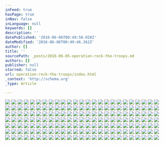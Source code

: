 ```yaml
---
inFeed: true
hasPage: true
inNav: false
inLanguage: null
keywords: []
description: ''
datePublished: '2016-06-06T00:49:50.028Z'
dateModified: '2016-06-06T00:49:46.362Z'
author: []
title: ''
sourcePath: _posts/2016-06-05-operation-rock-the-troops.md
authors: []
publisher: null
starred: false
url: operation-rock-the-troops/index.html
_context: 'http://schema.org'
_type: Article

---
```

![](https://the-grid-user-content.s3-us-west-2.amazonaws.com/2e071dd2-39a8-42ab-b112-40be051c0b75.jpg)
![](https://the-grid-user-content.s3-us-west-2.amazonaws.com/573b0426-e5ee-4715-8e76-6d2ad55d0e52.jpg)
![](https://the-grid-user-content.s3-us-west-2.amazonaws.com/a8855fb3-d32a-4949-a15b-84470fff75c4.jpg)
![](https://the-grid-user-content.s3-us-west-2.amazonaws.com/b700cac8-0b60-4c18-9d28-503bd6874672.jpg)
![](https://the-grid-user-content.s3-us-west-2.amazonaws.com/1700bc99-c86f-432b-81bd-aa1c8937c01e.jpg)
![](https://the-grid-user-content.s3-us-west-2.amazonaws.com/89fda035-6efa-4aa7-98aa-c5992a854c6b.jpg)
![](https://the-grid-user-content.s3-us-west-2.amazonaws.com/dbd0a858-d20a-405c-81be-a925fcf7965c.jpg)
![](https://the-grid-user-content.s3-us-west-2.amazonaws.com/bfa16b49-c6b8-4f8a-a117-33d4bbd3ddad.jpg)
![](https://the-grid-user-content.s3-us-west-2.amazonaws.com/53ad7108-7e2c-4c2b-9d98-fff9b595e282.jpg)
![](https://the-grid-user-content.s3-us-west-2.amazonaws.com/3bc2ba3c-9a66-4fb9-be50-7ea5d783bd9b.jpg)
![](https://the-grid-user-content.s3-us-west-2.amazonaws.com/7ecd0f0f-68a2-4b70-86d0-1fe54b2a5132.jpg)
![](https://the-grid-user-content.s3-us-west-2.amazonaws.com/a45b0dd1-6611-4b66-b0ed-2651027a7456.jpg)
![](https://the-grid-user-content.s3-us-west-2.amazonaws.com/2efabe77-23ff-4dde-a20b-a6180210c01b.jpg)
![](https://the-grid-user-content.s3-us-west-2.amazonaws.com/944006f9-7661-4cef-8ac0-fd28493a9c42.jpg)
![](https://the-grid-user-content.s3-us-west-2.amazonaws.com/7c58aa29-9485-4895-848f-acf95b2cc464.jpg)
![](https://the-grid-user-content.s3-us-west-2.amazonaws.com/1c9df0a5-883a-459e-b570-da87f1c183a5.jpg)
![](https://the-grid-user-content.s3-us-west-2.amazonaws.com/473bcecf-db27-4727-95fa-5609b61a34dd.jpg)
![](https://the-grid-user-content.s3-us-west-2.amazonaws.com/2e83b747-3c16-45e8-9416-33a206735592.jpg)
![](https://the-grid-user-content.s3-us-west-2.amazonaws.com/f1988d23-b2c0-4667-b9db-b830946adb6b.jpg)
![](https://the-grid-user-content.s3-us-west-2.amazonaws.com/a6608cf7-8285-46f7-95c2-866eefc8f726.jpg)
![](https://the-grid-user-content.s3-us-west-2.amazonaws.com/2dc1853f-f690-498a-a573-c91bfffa0956.jpg)
![](https://the-grid-user-content.s3-us-west-2.amazonaws.com/4802a336-5336-41af-81ef-42388c2e5b04.jpg)
![](https://the-grid-user-content.s3-us-west-2.amazonaws.com/cc489b38-c2c1-4b4b-92a6-858fc4c34346.jpg)
![](https://the-grid-user-content.s3-us-west-2.amazonaws.com/b32e2f9c-6ae5-4006-82b0-e5e3125bc831.jpg)
![](https://the-grid-user-content.s3-us-west-2.amazonaws.com/8681daca-bf8e-4df4-97d7-2612df4d4652.jpg)
![](https://the-grid-user-content.s3-us-west-2.amazonaws.com/aa2aa792-0610-429b-a779-6a1c7a2cbcb7.jpg)
![](https://the-grid-user-content.s3-us-west-2.amazonaws.com/b77e1e56-27e2-4fbb-acc8-3194827b64db.jpg)
![](https://the-grid-user-content.s3-us-west-2.amazonaws.com/6db83ee7-8af1-4579-afd7-cdb44fd367b3.jpg)
![](https://the-grid-user-content.s3-us-west-2.amazonaws.com/b9591917-45a1-4023-a3e8-718719e98133.jpg)
![](https://the-grid-user-content.s3-us-west-2.amazonaws.com/6a67d52b-97b8-4941-b628-67fc3a374bb7.jpg)
![](https://the-grid-user-content.s3-us-west-2.amazonaws.com/530c2c3a-ef01-4002-b1c2-82a6bcd873e1.jpg)
![](https://the-grid-user-content.s3-us-west-2.amazonaws.com/e7173c67-f829-4534-8496-cc0f777ba85b.jpg)
![](https://the-grid-user-content.s3-us-west-2.amazonaws.com/fa411581-c07c-4c2d-942a-df418383ff7d.jpg)
![](https://the-grid-user-content.s3-us-west-2.amazonaws.com/90afba3e-6582-460b-855d-6d60cec5a518.jpg)
![](https://the-grid-user-content.s3-us-west-2.amazonaws.com/62e56275-5a41-4961-ae56-c4c4e8f5d016.jpg)
![](https://the-grid-user-content.s3-us-west-2.amazonaws.com/8e791c9c-1037-4dde-8739-5426498faa5f.jpg)
![](https://the-grid-user-content.s3-us-west-2.amazonaws.com/41b305ee-d498-44ec-ae47-10ab4122a8c5.jpg)
![](https://the-grid-user-content.s3-us-west-2.amazonaws.com/c6972982-72db-4827-82e0-48e0471357cf.jpg)
![](https://the-grid-user-content.s3-us-west-2.amazonaws.com/c066e592-18c1-43be-adba-174204c926ec.jpg)
![](https://the-grid-user-content.s3-us-west-2.amazonaws.com/ac155635-ff0d-466d-b5df-ce683a6c1c27.jpg)
![](https://the-grid-user-content.s3-us-west-2.amazonaws.com/dacc688b-3d19-4807-9fa4-36e55dfb6f18.jpg)
![](https://the-grid-user-content.s3-us-west-2.amazonaws.com/b460ea14-d55c-48fe-a1bb-442566275c98.jpg)
![](https://the-grid-user-content.s3-us-west-2.amazonaws.com/4327f4a4-5f61-47ba-b783-b5aa1304624b.jpg)
![](https://the-grid-user-content.s3-us-west-2.amazonaws.com/90c5dcb3-dafa-4d59-9f62-10c168711256.jpg)
![](https://the-grid-user-content.s3-us-west-2.amazonaws.com/e3ce3aee-56f4-418c-822c-82ac462fb0c9.jpg)
![](https://the-grid-user-content.s3-us-west-2.amazonaws.com/353bdb09-d8ac-41b8-94d8-9654ccc4cba9.jpg)
![](https://the-grid-user-content.s3-us-west-2.amazonaws.com/95859688-c2da-4e8b-a75e-51151456438a.jpg)
![](https://the-grid-user-content.s3-us-west-2.amazonaws.com/d7848800-1c9b-4e25-88c5-fa1b080b3ecf.jpg)
![](https://the-grid-user-content.s3-us-west-2.amazonaws.com/d71e0a5f-15d6-4222-8b8e-d03c299ed758.jpg)
![](https://the-grid-user-content.s3-us-west-2.amazonaws.com/2ad519d5-2111-45c0-a04d-d49b2673d087.jpg)
![](https://the-grid-user-content.s3-us-west-2.amazonaws.com/496f0afc-48f1-463c-b076-29cedc0bf83b.jpg)
![](https://the-grid-user-content.s3-us-west-2.amazonaws.com/88fdb857-067c-4bb6-873f-ecf957499bbb.jpg)
![](https://the-grid-user-content.s3-us-west-2.amazonaws.com/4c87a75b-ab92-4f51-a87a-00b8eb600f22.jpg)
![](https://the-grid-user-content.s3-us-west-2.amazonaws.com/46db555f-f080-4f51-9c1f-d1f52330ed43.jpg)
![](https://the-grid-user-content.s3-us-west-2.amazonaws.com/28b60de0-3336-4eaf-a563-7e5d68a4343f.jpg)
![](https://the-grid-user-content.s3-us-west-2.amazonaws.com/df504e11-a1de-4406-9c3a-4cbeb2802575.jpg)
![](https://the-grid-user-content.s3-us-west-2.amazonaws.com/690b8d1a-2440-4b95-ba96-9236380eda2b.jpg)
![](https://the-grid-user-content.s3-us-west-2.amazonaws.com/08b3ce75-37af-4526-8592-e7843df33e25.jpg)
![](https://the-grid-user-content.s3-us-west-2.amazonaws.com/7bc71ee0-f9a2-4acc-a39d-0497b608c531.jpg)
![](https://the-grid-user-content.s3-us-west-2.amazonaws.com/c37521b6-ee9f-4ef3-9c3c-1be4a71da9cb.jpg)
![](https://the-grid-user-content.s3-us-west-2.amazonaws.com/d42f4b8d-211d-4482-a9fd-262620e28af8.jpg)
![](https://the-grid-user-content.s3-us-west-2.amazonaws.com/6e7cc63d-13da-4e4c-9d4b-e2eb707bd79e.jpg)
![](https://the-grid-user-content.s3-us-west-2.amazonaws.com/5273c597-ac98-42e3-984c-a5d2e7825525.jpg)
![](https://the-grid-user-content.s3-us-west-2.amazonaws.com/e2659e99-d825-47ad-adbf-59b67856e1da.jpg)
![](https://the-grid-user-content.s3-us-west-2.amazonaws.com/e90beb6b-4c99-4e1a-8d6a-0ec06576637c.jpg)
![](https://the-grid-user-content.s3-us-west-2.amazonaws.com/e36033f3-8e4b-45df-90ab-f89ac4c1eaf0.jpg)
![](https://the-grid-user-content.s3-us-west-2.amazonaws.com/d4ec2c91-e6c0-49bd-b4c5-8c3ff73a26ae.jpg)
![](https://the-grid-user-content.s3-us-west-2.amazonaws.com/16977f10-3552-403a-9512-64abffdca921.jpg)
![](https://the-grid-user-content.s3-us-west-2.amazonaws.com/9cba7585-1a4b-4ffb-ad7b-cb49c05d51d2.jpg)
![](https://the-grid-user-content.s3-us-west-2.amazonaws.com/5e41fd3e-e1e6-42d4-b5a9-a4c2b79a99b1.jpg)
![](https://the-grid-user-content.s3-us-west-2.amazonaws.com/50caaa5f-b0b7-438c-b28e-ec8771b312c6.jpg)
![](https://the-grid-user-content.s3-us-west-2.amazonaws.com/5284668c-e915-4844-840a-02ce14aeecf6.jpg)
![](https://the-grid-user-content.s3-us-west-2.amazonaws.com/1b027d12-8a11-4df4-8ff0-5d9ce7d08f0f.jpg)
![](https://the-grid-user-content.s3-us-west-2.amazonaws.com/fedb2eb1-3203-4078-88e3-eaa9c3ae5cc3.jpg)
![](https://the-grid-user-content.s3-us-west-2.amazonaws.com/bc9399cc-6bc9-481e-86ce-02f91437c017.jpg)
![](https://the-grid-user-content.s3-us-west-2.amazonaws.com/3b393ecd-7e52-4050-983b-53f7bb863fb9.jpg)
![](https://the-grid-user-content.s3-us-west-2.amazonaws.com/835e206c-72b6-4a81-9f5a-d31d46025619.jpg)
![](https://the-grid-user-content.s3-us-west-2.amazonaws.com/7820f9f0-db6e-4c3a-82f0-f3a046cdd4b5.jpg)
![](https://the-grid-user-content.s3-us-west-2.amazonaws.com/4784195e-1967-4070-999b-68cfdef96d49.jpg)
![](https://the-grid-user-content.s3-us-west-2.amazonaws.com/9e439289-567e-4a59-927b-2bfbd31fd6ec.jpg)
![](https://the-grid-user-content.s3-us-west-2.amazonaws.com/ecc204d4-37ab-471c-ba20-33b79ba4256a.jpg)
![](https://the-grid-user-content.s3-us-west-2.amazonaws.com/0f517c31-1543-4f3f-a366-3cf2461704c6.jpg)
![](https://the-grid-user-content.s3-us-west-2.amazonaws.com/2082730e-e85e-4a6c-a827-5c2671f500d7.jpg)
![](https://the-grid-user-content.s3-us-west-2.amazonaws.com/33401710-e2c8-453c-a31a-774b68d3d248.jpg)
![](https://the-grid-user-content.s3-us-west-2.amazonaws.com/2b628236-56ec-4288-8fe8-f2ac8122f253.jpg)
![](https://the-grid-user-content.s3-us-west-2.amazonaws.com/bf5c60c4-1f96-49c6-ba65-edf4cbdae1cb.jpg)
![](https://the-grid-user-content.s3-us-west-2.amazonaws.com/49cf66b9-d844-413f-b420-1ae8aa09c72f.jpg)
![](https://the-grid-user-content.s3-us-west-2.amazonaws.com/7c826123-e344-40e2-80c2-ee49e4d0ef1c.jpg)
![](https://the-grid-user-content.s3-us-west-2.amazonaws.com/8a03c3f5-2e21-480d-b763-9300c3108e67.jpg)
![](https://the-grid-user-content.s3-us-west-2.amazonaws.com/192eacec-db41-46ea-9c76-f6f9002c847c.jpg)
![](https://the-grid-user-content.s3-us-west-2.amazonaws.com/7b15e0d0-19ff-4bb4-a345-335bc44bc2dd.jpg)
![](https://the-grid-user-content.s3-us-west-2.amazonaws.com/446cb4fb-116c-4b77-a423-257482daa35f.jpg)
![](https://the-grid-user-content.s3-us-west-2.amazonaws.com/8ffc58d8-a102-4ee1-a3df-d88eae4bd174.jpg)
![](https://the-grid-user-content.s3-us-west-2.amazonaws.com/c7574441-163e-4a5b-a9c0-b8d6e5e15917.jpg)
![](https://the-grid-user-content.s3-us-west-2.amazonaws.com/d7b7f80f-c9eb-4996-aa58-ba9782abccce.jpg)
![](https://the-grid-user-content.s3-us-west-2.amazonaws.com/066f32b7-92dc-4a1d-8a7b-492ee5be2952.jpg)
![](https://the-grid-user-content.s3-us-west-2.amazonaws.com/e3bd6fba-958d-422b-9daa-4e78fae2309a.jpg)
![](https://the-grid-user-content.s3-us-west-2.amazonaws.com/fd8c76ce-2834-4f34-a9c4-83a609307fd4.jpg)
![](https://the-grid-user-content.s3-us-west-2.amazonaws.com/ac8331d8-901a-412c-a4d5-da6a60a6e9d6.jpg)
![](https://the-grid-user-content.s3-us-west-2.amazonaws.com/ce73e55e-1350-4deb-bf6b-b02176f32f77.jpg)
![](https://the-grid-user-content.s3-us-west-2.amazonaws.com/d071e5a9-3d9d-4958-bf63-896d715843f7.jpg)
![](https://the-grid-user-content.s3-us-west-2.amazonaws.com/33a761a7-c476-471a-b9aa-525a23532c08.jpg)
![](https://the-grid-user-content.s3-us-west-2.amazonaws.com/2469c39c-3e5e-4abd-8284-4b3af8ea592a.jpg)
![](https://the-grid-user-content.s3-us-west-2.amazonaws.com/c15206c6-4598-4982-abf1-b3560e6b9b47.jpg)
![](https://the-grid-user-content.s3-us-west-2.amazonaws.com/940a5a70-93f5-4e4b-a41a-06ff4e93612a.jpg)
![](https://the-grid-user-content.s3-us-west-2.amazonaws.com/b5373333-a528-44d3-8b59-05680a5c68e6.jpg)
![](https://the-grid-user-content.s3-us-west-2.amazonaws.com/fa6e8e7a-fae0-47a7-a4e1-4fcfbc14be3f.jpg)
![](https://the-grid-user-content.s3-us-west-2.amazonaws.com/2be365b9-ca98-4c2f-bd83-af744471c7ab.jpg)
![](https://the-grid-user-content.s3-us-west-2.amazonaws.com/d4a4d620-b1a6-491e-a485-7410654bae09.jpg)
![](https://the-grid-user-content.s3-us-west-2.amazonaws.com/0cf7c48e-60f6-4a8f-a06b-01ef08d45e59.jpg)
![](https://the-grid-user-content.s3-us-west-2.amazonaws.com/594899c2-9e92-4040-98e9-685d52ffd75e.jpg)
![](https://the-grid-user-content.s3-us-west-2.amazonaws.com/bc27bfbd-4204-4b3d-ba75-9b557e0eca67.jpg)
![](https://the-grid-user-content.s3-us-west-2.amazonaws.com/d85b03f5-05f1-42bd-8f3e-9a7b2ad9b202.jpg)
![](https://the-grid-user-content.s3-us-west-2.amazonaws.com/6b4d4150-d96f-411a-b596-0cf732ddc0d2.jpg)
![](https://the-grid-user-content.s3-us-west-2.amazonaws.com/a809a9ab-7a53-428a-8ffd-3a080a374efa.jpg)
![](https://the-grid-user-content.s3-us-west-2.amazonaws.com/3f51b3f5-bf67-4f1e-95cb-be76a6e1fe79.jpg)
![](https://the-grid-user-content.s3-us-west-2.amazonaws.com/fe64418f-2d0b-4cf0-bdd5-0bb86810eb3c.jpg)
![](https://the-grid-user-content.s3-us-west-2.amazonaws.com/1e15bcfb-0b48-493e-b010-03722296f7da.jpg)
![](https://the-grid-user-content.s3-us-west-2.amazonaws.com/6c0ad98f-8d37-40e2-a4bd-a3369d1bec2c.jpg)
![](https://the-grid-user-content.s3-us-west-2.amazonaws.com/121af387-c0d5-403e-a647-d1a787196e1b.jpg)
![](https://the-grid-user-content.s3-us-west-2.amazonaws.com/350d970c-ccd0-42e5-9b95-198e651d7cfc.jpg)
![](https://the-grid-user-content.s3-us-west-2.amazonaws.com/02d51ff0-8797-4e0f-818a-d86fa5bef4d3.jpg)
![](https://the-grid-user-content.s3-us-west-2.amazonaws.com/32af3a6c-e7d2-4d1b-8947-b67a9afa3cbb.jpg)
![](https://the-grid-user-content.s3-us-west-2.amazonaws.com/851cac82-2e5d-4eb6-bcb4-81753220edab.jpg)
![](https://the-grid-user-content.s3-us-west-2.amazonaws.com/906be844-e9f8-46ae-adf9-38b7201e090c.jpg)
![](https://the-grid-user-content.s3-us-west-2.amazonaws.com/c26d66ac-1e85-4213-87a1-232b7cddec3c.jpg)
![](https://the-grid-user-content.s3-us-west-2.amazonaws.com/261e3b3f-e9d9-4e4e-a4ce-c82b8574d569.jpg)
![](https://the-grid-user-content.s3-us-west-2.amazonaws.com/6f974fff-f0e9-4ea7-9fb9-1d6b5993091b.jpg)
![](https://the-grid-user-content.s3-us-west-2.amazonaws.com/19067e69-d0e4-452a-b758-c042bff5b7c7.jpg)
![](https://the-grid-user-content.s3-us-west-2.amazonaws.com/245f42c4-8148-4149-92c4-6d54eebdbff6.jpg)
![](https://the-grid-user-content.s3-us-west-2.amazonaws.com/94a255a4-ecf3-4f34-8385-246d51650ea0.jpg)
![](https://the-grid-user-content.s3-us-west-2.amazonaws.com/d08921c0-4d86-467d-9e65-01510c60c2ce.jpg)
![](https://the-grid-user-content.s3-us-west-2.amazonaws.com/fef8608e-8289-4c4f-938d-3d878d07436a.jpg)
![](https://the-grid-user-content.s3-us-west-2.amazonaws.com/071f9264-613a-4acf-9acc-0bb23d074871.jpg)
![](https://the-grid-user-content.s3-us-west-2.amazonaws.com/c2567b8f-95e0-4552-979e-0f67014dc70a.jpg)
![](https://the-grid-user-content.s3-us-west-2.amazonaws.com/21c120d4-2fcd-44b1-82bb-a9af4573ecdf.jpg)
![](https://the-grid-user-content.s3-us-west-2.amazonaws.com/e1a0251a-b19e-4124-90c5-0525e2c50a9b.jpg)
![](https://the-grid-user-content.s3-us-west-2.amazonaws.com/d1e93710-a8ba-4ef2-8945-6118ffcd4f34.jpg)
![](https://the-grid-user-content.s3-us-west-2.amazonaws.com/13dfe90a-0877-41dc-a1b7-d90eb23e19f0.jpg)
![](https://the-grid-user-content.s3-us-west-2.amazonaws.com/98ecb42c-6095-4aed-b743-5498f007cfc1.jpg)
![](https://the-grid-user-content.s3-us-west-2.amazonaws.com/225ef096-7be4-473c-a08d-cae0b5fc8b04.jpg)
![](https://the-grid-user-content.s3-us-west-2.amazonaws.com/b3f998da-f2f2-4205-b8bc-f2637081f346.jpg)
![](https://the-grid-user-content.s3-us-west-2.amazonaws.com/b67e5c07-1ce4-411b-9b80-460b40f5a160.jpg)
![](https://the-grid-user-content.s3-us-west-2.amazonaws.com/b5893870-6c30-40e7-8c66-3f2f4100a2ec.jpg)
![](https://the-grid-user-content.s3-us-west-2.amazonaws.com/14bc450d-471f-4d44-a5c2-7215b2e9b547.jpg)
![](https://the-grid-user-content.s3-us-west-2.amazonaws.com/1af0f13c-7f77-4b6f-8c4f-8185848fde14.jpg)
![](https://the-grid-user-content.s3-us-west-2.amazonaws.com/66a9d9af-aabf-431d-9cf2-9686e2f12735.jpg)
![](https://the-grid-user-content.s3-us-west-2.amazonaws.com/c7ac89c1-0f54-4d23-b660-e2e2630f826e.jpg)
![](https://the-grid-user-content.s3-us-west-2.amazonaws.com/6f01f2e0-36a0-43f1-96bc-6f3d61b4a714.jpg)
![](https://the-grid-user-content.s3-us-west-2.amazonaws.com/7e884e20-5f7a-4010-b84c-f3877f81aeac.jpg)
![](https://the-grid-user-content.s3-us-west-2.amazonaws.com/76e70ac4-059f-46ec-aec4-ffd144fb44d6.jpg)
![](https://the-grid-user-content.s3-us-west-2.amazonaws.com/4bd59ca0-8019-44cc-addb-f02b6fc8fd5c.jpg)
![](https://the-grid-user-content.s3-us-west-2.amazonaws.com/095b2774-66b3-4e6a-a14a-90250f6e939a.jpg)
![](https://the-grid-user-content.s3-us-west-2.amazonaws.com/73b34d11-247e-4ab7-80b0-8821fabf0c3c.jpg)
![](https://the-grid-user-content.s3-us-west-2.amazonaws.com/c43d767b-30a1-4163-a958-528c868a77f5.jpg)
![](https://the-grid-user-content.s3-us-west-2.amazonaws.com/3e2fc4cf-39e7-43ec-b0a5-c4caf3c7db4a.jpg)
![](https://the-grid-user-content.s3-us-west-2.amazonaws.com/12d73a4a-9240-43d8-918c-bc6e15d1e638.jpg)
![](https://the-grid-user-content.s3-us-west-2.amazonaws.com/04b8d405-3eec-49f1-bf2e-69e805dfdc93.jpg)
![](https://the-grid-user-content.s3-us-west-2.amazonaws.com/c2a51251-f088-4931-9d19-12e4ad4cb1b6.jpg)
![](https://the-grid-user-content.s3-us-west-2.amazonaws.com/04b29b75-0329-4e44-a322-c84b127b42e0.jpg)
![](https://the-grid-user-content.s3-us-west-2.amazonaws.com/893abcd0-b57e-4342-82b5-e38b29c22f6a.jpg)
![](https://the-grid-user-content.s3-us-west-2.amazonaws.com/f2322c00-ff2d-4b88-a21a-a3a9986070c0.jpg)
![](https://the-grid-user-content.s3-us-west-2.amazonaws.com/ae34f784-5883-429b-886e-47b7b772e333.jpg)
![](https://the-grid-user-content.s3-us-west-2.amazonaws.com/cc29f871-5002-4075-8302-ab677744c03a.jpg)
![](https://the-grid-user-content.s3-us-west-2.amazonaws.com/7fb09681-0fd5-4c94-8202-c9e8be196b08.jpg)
![](https://the-grid-user-content.s3-us-west-2.amazonaws.com/de307afa-32e5-414a-accf-c7272e1dd8bf.jpg)
![](https://the-grid-user-content.s3-us-west-2.amazonaws.com/c56e9c75-94e7-4f4c-b1fb-7ceaab9551ab.jpg)
![](https://the-grid-user-content.s3-us-west-2.amazonaws.com/114ef3d7-a5d8-4406-b41e-8e84ceb606a6.jpg)
![](https://the-grid-user-content.s3-us-west-2.amazonaws.com/0a7f98df-dd99-475d-9aaf-70a9f6e52c21.jpg)
![](https://the-grid-user-content.s3-us-west-2.amazonaws.com/dadb856d-314b-435e-b8a4-05b9fe9db4f8.jpg)
![](https://the-grid-user-content.s3-us-west-2.amazonaws.com/cb650b73-5ca1-4333-b8d1-970bdc0f7b00.jpg)
![](https://the-grid-user-content.s3-us-west-2.amazonaws.com/f44054e0-b5ca-421e-a498-f9a27e673a6e.jpg)
![](https://the-grid-user-content.s3-us-west-2.amazonaws.com/41e0d7dc-886c-44f0-b293-9210abbb34ae.jpg)
![](https://the-grid-user-content.s3-us-west-2.amazonaws.com/3f67d3e6-8763-43d6-ac92-d430a7361226.jpg)
![](https://the-grid-user-content.s3-us-west-2.amazonaws.com/a17de10b-07da-4ab9-bdc6-e347f6f7d45b.jpg)